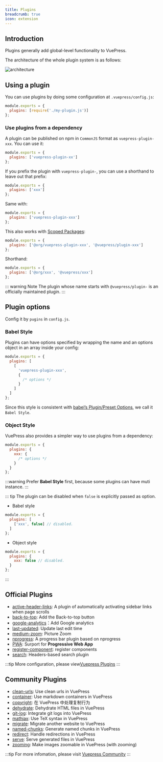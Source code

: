 ```yaml
---
title: Plugins
breadcrumb: true
icon: extension
---
```


## Introduction

Plugins generally add global-level functionality to VuePress.

The architecture of the whole plugin system is as follows:

![architecture](./assets/architecture.png)

## Using a plugin

You can use plugins by doing some configuration at `.vuepress/config.js`:

```js
module.exports = {
  plugins: [require('./my-plugin.js')]
};
```

### Use plugins from a dependency

A plugin can be published on npm in `CommonJS` format as `vuepress-plugin-xxx`. You can use it:

```js
module.exports = {
  plugins: ['vuepress-plugin-xx']
};
```

If you prefix the plugin with `vuepress-plugin-`, you can use a shorthand to leave out that prefix:

```js
module.exports = {
  plugins: ['xxx']
};
```

Same with:

```js
module.exports = {
  plugins: ['vuepress-plugin-xxx']
};
```

This also works with [Scoped Packages](https://docs.npmjs.com/misc/scope):

```js
module.exports = {
  plugins: ['@org/vuepress-plugin-xxx', '@vuepress/plugin-xxx']
};
```

Shorthand:

```js
module.exports = {
  plugins: ['@org/xxx', '@vuepress/xxx']
};
```

::: warning Note
The plugin whose name starts with `@vuepress/plugin-` is an officially maintained plugin.
:::

## Plugin options

Config it by `pugins` in `config.js`.

### Babel Style

Plugins can have options specified by wrapping the name and an options object in an array inside your config:

```js
module.exports = {
  plugins: [
    [
      'vuepress-plugin-xxx',
      {
        /* options */
      }
    ]
  ]
};
```

Since this style is consistent with [babel’s Plugin/Preset Options](https://babeljs.io/docs/en/plugins#plugin-preset-options), we call it `Babel Style`.

### Object Style

VuePress also provides a simpler way to use plugins from a dependency:

```js
module.exports = {
  plugins: {
    xxx: {
      /* options */
    }
  }
};
```

:::warning
Prefer **Babel Style** first, because some plugins can have muti instance.
:::

::: tip
The plugin can be disabled when `false` is explicitly passed as option.

- Babel style

```js
module.exports = {
  plugins: [
    ['xxx', false] // disabled.
  ]
};
```

- Object style

```js
module.exports = {
  plugins: {
    xxx: false // disabled.
  }
};
```

:::

## Official Plugins

- [active-header-links](https://v1.vuepress.vuejs.org/plugin/official/plugin-active-header-links.html): A plugin of automatically activating sidebar links when page scrolls
- [back-to-top](https://v1.vuepress.vuejs.org/plugin/official/plugin-back-to-top.html): Add the Back-to-top button
- [google-analytics](https://v1.vuepress.vuejs.org/plugin/official/plugin-google-analytics.html)：Add Google analytics
- [last-updated](https://v1.vuepress.vuejs.org/plugin/official/plugin-last-updated.html): Update last edit time
- [medium-zoom](https://v1.vuepress.vuejs.org/plugin/official/plugin-medium-zoom.html): Picture Zoom
- [nprogress](https://v1.vuepress.vuejs.org/plugin/official/plugin-nprogress.html): A progress bar plugin based on nprogress
- [PWA](https://v1.vuepress.vuejs.org/plugin/official/plugin-pwa.html): Surport for **Progressive Web App**
- [register-component](https://v1.vuepress.vuejs.org/plugin/official/plugin-register-components.html): register components
- [search](https://v1.vuepress.vuejs.org/plugin/official/plugin-search.html): Headers-based search plugin

:::tip
More configuration, please view[Vuepress Plugins](https://v1.vuepress.vuejs.org/plugin/)
:::

## Community Plugins

- [clean-urls](https://vuepress.github.io/en/plugins/clean-urls.html): Use clean urls in VuePress
- [container](https://vuepress.github.io/en/plugins/container.html): Use markdown containers in VuePress
- [copyright](https://vuepress.github.io/en/plugins/copyright.html): 在 VuePress 中处理复制行为
- [dehydrate](https://vuepress.github.io/en/plugins/dehydrate.html): Dehydrate HTML files in VuePress
- [git-log](https://vuepress.github.io/en/plugins/git-log.html): Integrate git logs into VuePress
- [mathjax](https://vuepress.github.io/en/plugins/mathjax.html): Use TeX syntax in VuePress
- [migrate](https://vuepress.github.io/en/plugins/migrate.html): Migrate another website to VuePress
- [named-chunks](https://vuepress.github.io/en/plugins/named-chunks.html): Generate named chunks in VuePress
- [redirect](https://vuepress.github.io/en/plugins/redirect.html): Handle redirections in VuePress
- [serve](https://vuepress.github.io/en/plugins/serve.html): Serve generated files in VuePress
- [zooming](https://vuepress.github.io/en/plugins/zooming.html): Make images zoomable in VuePress (with zooming)

:::tip
For more infomation, please visit [Vuepress Community](https://vuepress.github.io/en/)
:::
